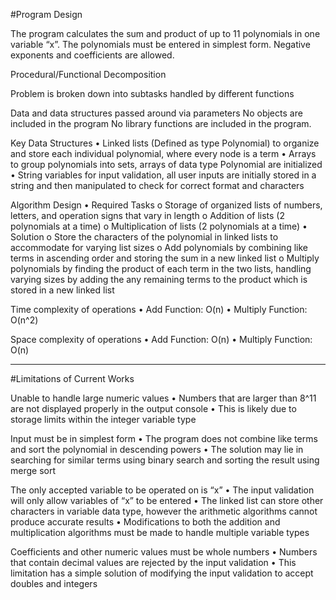 #Program Design

The program calculates the sum and product of up to 11 polynomials in one variable “x”. The polynomials must be entered in simplest form. Negative exponents and coefficients are allowed.

Procedural/Functional Decomposition

Problem is broken down into subtasks handled by different functions

Data and data structures passed around via parameters
No objects are included in the program
No library functions are included in the program.

Key Data Structures
•	Linked lists (Defined as type Polynomial) to organize and store each individual polynomial, where every node is a term
•	Arrays to group polynomials into sets, arrays of data type Polynomial are initialized
•	String variables for input validation, all user inputs are initially stored in a string and then manipulated to check for correct format and characters

Algorithm Design
•	Required Tasks
o	Storage of organized lists of numbers, letters, and operation signs that vary in length
o	Addition of lists (2 polynomials at a time) 
o	Multiplication of lists (2 polynomials at a time)
•	Solution
o	Store the characters of the polynomial in linked lists to accommodate for varying list sizes
o	Add polynomials by combining like terms in ascending order and storing the sum in a new linked list
o	Multiply polynomials by finding the product of each term in the two lists, handling varying sizes by adding the any remaining terms to the product which is stored in a new linked list

Time complexity of operations
•	Add Function: O(n)
•	Multiply Function: O(n^2)

Space complexity of operations
•	Add Function: O(n)
•	Multiply Function: O(n)

----------------------------------------------------------------------------------------------------

#Limitations of Current Works

Unable to handle large numeric values
•	Numbers that are larger than 8^11 are not displayed properly in the output console
•	This is likely due to storage limits within the integer variable type

Input must be in simplest form
•	The program does not combine like terms and sort the polynomial in descending powers
•	The solution may lie in searching for similar terms using binary search and sorting the result using merge sort

The only accepted variable to be operated on is “x”
•	The input validation will only allow variables of “x” to be entered
•	The linked list can store other characters in variable data type, however the arithmetic algorithms cannot produce accurate results
•	Modifications to both the addition and multiplication algorithms must be made to handle multiple variable types

Coefficients and other numeric values must be whole numbers
•	Numbers that contain decimal values are rejected by the input validation
•	This limitation has a simple solution of modifying the input validation to accept doubles and integers



